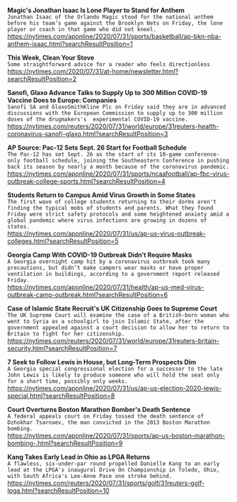 **Magic's Jonathan Isaac Is Lone Player to Stand for Anthem**\
`Jonathan Isaac of the Orlando Magic stood for the national anthem before his team’s game against the Brooklyn Nets on Friday, the lone player or coach in that game who did not kneel.`\
https://nytimes.com/aponline/2020/07/31/sports/basketball/ap-bkn-nba-anthem-isaac.html?searchResultPosition=1

**This Week, Clean Your Stove**\
`Some straightforward advice for a reader who feels directionless`\
https://nytimes.com/2020/07/31/at-home/newsletter.html?searchResultPosition=2

**Sanofi, Glaxo Advance Talks to Supply Up to 300 Million COVID-19 Vaccine Does to Europe: Companies**\
`Sanofi SA and GlaxoSmithKline Plc on Friday said they are in advanced discussions with the European Commission to supply up to 300 million doses of the drugmakers's  experimental COVID-19 vaccine.`\
https://nytimes.com/reuters/2020/07/31/world/europe/31reuters-health-coronavirus-sanofi-glaxo.html?searchResultPosition=3

**AP Source: Pac-12 Sets Sept. 26 Start for Football Schedule**\
`The Pac-12 has set Sept. 26 as the start of its 10-game conference-only football schedule, joining the Southeastern Conference in pushing back its season by nearly a month because of the coronavirus pandemic.`\
https://nytimes.com/aponline/2020/07/31/sports/ncaafootball/ap-fbc-virus-outbreak-college-sports.html?searchResultPosition=4

**Students Return to Campus Amid Virus Growth in Some States**\
`The first wave of college students returning to their dorms aren't finding the typical mobs of students and parents. What they found Friday were strict safety protocols and some heightened anxiety amid a global pandemic where virus infections are growing in dozens of states.`\
https://nytimes.com/aponline/2020/07/31/us/ap-us-virus-outbreak-colleges.html?searchResultPosition=5

**Georgia Camp With COVID-19 Outbreak Didn’t Require Masks**\
`A Georgia overnight camp hit by a coronavirus outbreak took many precautions, but didn’t make campers wear masks or have proper ventilation in buildings, according to a government report released Friday.`\
https://nytimes.com/aponline/2020/07/31/health/ap-us-med-virus-outbreak-camp-outbreak.html?searchResultPosition=6

**Case of Islamic State Recruit's UK Citizenship Goes to Supreme Court**\
`The UK Supreme Court will examine the case of a British-born woman who went to Syria as a schoolgirl to join Islamic State, after the government appealed against a court decision to allow her to return to Britain to fight for her citizenship.`\
https://nytimes.com/reuters/2020/07/31/world/europe/31reuters-britain-security.html?searchResultPosition=7

**7 Seek to Follow Lewis in House, but Long-Term Prospects Dim**\
`A Georgia special congressional election for a successor to the late John Lewis is likely to produce someone who will hold the seat only for a short time, possibly only weeks.`\
https://nytimes.com/aponline/2020/07/31/us/ap-us-election-2020-lewis-special.html?searchResultPosition=8

**Court Overturns Boston Marathon Bomber's Death Sentence**\
`A federal appeals court on Friday tossed the death sentence of Dzhokhar Tsarnaev, the man convicted in the 2013 Boston Marathon bombing.`\
https://nytimes.com/aponline/2020/07/31/sports/ap-us-boston-marathon-bombing-.html?searchResultPosition=9

**Kang Takes Early Lead in Ohio as LPGA Returns**\
`A flawless, six-under-par round propelled Danielle Kang to an early lead at the LPGA's inaugural Drive On Championship in Toledo, Ohio, with South Africa's Lee-Anne Pace one stroke behind.`\
https://nytimes.com/reuters/2020/07/31/sports/golf/31reuters-golf-lpga.html?searchResultPosition=10

